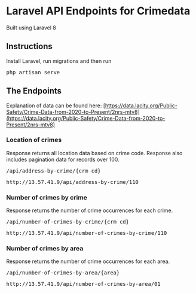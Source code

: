 # Laravel API Endpoints for Crimedata
<p>Built using Laravel 8</p>

## Instructions
<p>Install Laravel, run migrations and then run <pre>php artisan serve</pre></p>


## The Endpoints

Explanation of data can be found here: [https://data.lacity.org/Public-Safety/Crime-Data-from-2020-to-Present/2nrs-mtv8](https://data.lacity.org/Public-Safety/Crime-Data-from-2020-to-Present/2nrs-mtv8)

### Location of crimes
<p>Response returns all location data based on crime code. Response also includes pagination data for records over 100.</p>
<pre>/api/address-by-crime/{crm_cd}</pre>

<pre>http://13.57.41.9/api/address-by-crime/110</pre>
### Number of crimes by crime
<p>Response returns the number of crime occurrences for each crime.</p>

<pre>/api/number-of-crimes-by-crime/{crm_cd}</pre>
<pre>http://13.57.41.9/api/number-of-crimes-by-crime/110</pre>
### Number of crimes by area
<p>Response returns the number of crime occurrences for each area.</p>
<pre>/api/number-of-crimes-by-area/{area}</pre>
<pre>http://13.57.41.9/api/number-of-crimes-by-area/01</pre>
